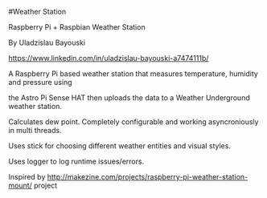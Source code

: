 #Weather Station

Raspberry Pi + Raspbian Weather Station 

By Uladzislau Bayouski 

https://www.linkedin.com/in/uladzislau-bayouski-a7474111b/



A Raspberry Pi based weather station that measures temperature, humidity and pressure using 

the Astro Pi Sense HAT then uploads the data to a Weather Underground weather station. 

Calculates dew point. Completely configurable and working asyncroniously in multi threads. 

Uses stick for choosing different weather entities and visual styles. 

Uses logger to log runtime issues/errors.


Inspired by http://makezine.com/projects/raspberry-pi-weather-station-mount/ project
